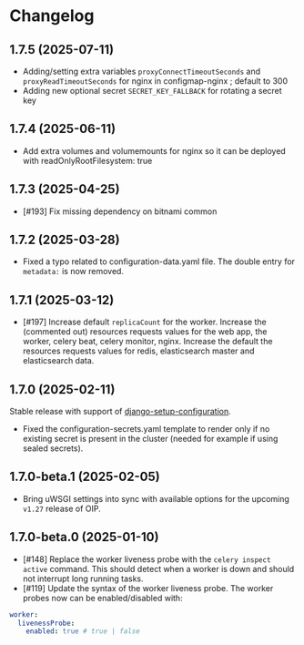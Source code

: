 # Changelog


## 1.7.5 (2025-07-11)
- Adding/setting extra variables `proxyConnectTimeoutSeconds` and `proxyReadTimeoutSeconds` for nginx in configmap-nginx ; default to 300
- Adding new optional secret `SECRET_KEY_FALLBACK` for rotating a secret key

## 1.7.4 (2025-06-11)
- Add extra volumes and volumemounts for nginx so it can be deployed with readOnlyRootFilesystem: true

## 1.7.3 (2025-04-25)
- [#193] Fix missing dependency on bitnami common

## 1.7.2 (2025-03-28)

- Fixed a typo related to configuration-data.yaml file. The double entry for `metadata:` is now removed.

## 1.7.1 (2025-03-12)

- [#197] Increase default `replicaCount` for the worker. Increase the (commented out) resources requests values for the web app, the worker, celery beat, celery monitor, nginx. Increase the default the resources requests values for redis, elasticsearch master and elasticsearch data.

## 1.7.0 (2025-02-11)

Stable release with support of [django-setup-configuration](https://github.com/maykinmedia/django-setup-configuration). 

- Fixed the configuration-secrets.yaml template to render only if no existing secret is present in the cluster (needed for example if using sealed secrets).

## 1.7.0-beta.1 (2025-02-05)

- Bring uWSGI settings into sync with available options for the upcoming `v1.27` release
  of OIP.

## 1.7.0-beta.0 (2025-01-10)

- [#148] Replace the worker liveness probe with the `celery inspect active` command. This should detect when a worker is down and should not interrupt long running tasks.
- [#119] Update the syntax of the worker liveness probe. The worker probes now can be enabled/disabled with:

```yaml
worker:
  livenessProbe:
    enabled: true # true | false
```
